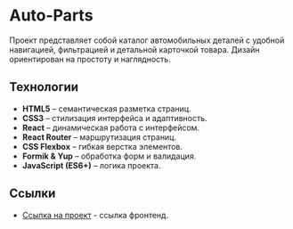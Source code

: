 # Auto-Parts

Проект представляет собой каталог автомобильных деталей с удобной навигацией, фильтрацией и детальной карточкой товара. Дизайн ориентирован на простоту и наглядность.

## Технологии

- **HTML5** – семантическая разметка страниц.
- **CSS3** – стилизация интерфейса и адаптивность.
- **React** – динамическая работа с интерфейсом.
- **React Router** – маршрутизация страниц.
- **CSS Flexbox** – гибкая верстка элементов.
- **Formik & Yup** – обработка форм и валидация.
- **JavaScript (ES6+)** – логика проекта.

## Ccылки

- [Ссылка на проект](https://batmanlittle.github.io/auto-parts/) - ссылка фронтенд.
